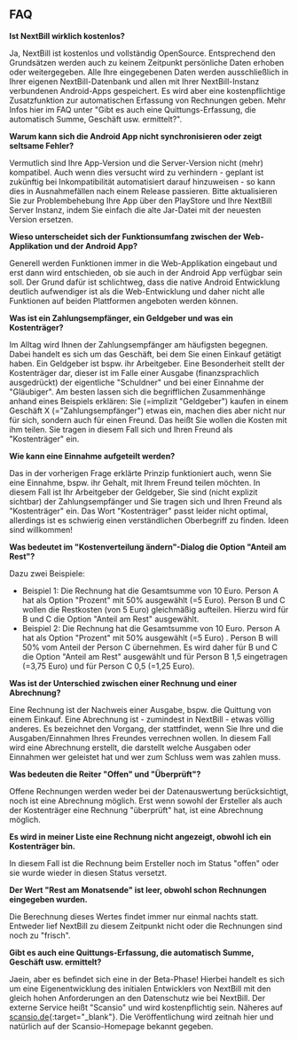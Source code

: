 
## FAQ

**Ist NextBill wirklich kostenlos?**

Ja, NextBill ist kostenlos und vollständig OpenSource. Entsprechend den Grundsätzen werden auch zu keinem Zeitpunkt persönliche Daten erhoben oder weitergegeben. Alle Ihre eingegebenen Daten werden ausschließlich in Ihrer eigenen NextBill-Datenbank und allen mit Ihrer NextBill-Instanz verbundenen Android-Apps gespeichert.
Es wird aber eine kostenpflichtige Zusatzfunktion zur automatischen Erfassung von Rechnungen geben. Mehr Infos hier im FAQ unter "Gibt es auch eine Quittungs-Erfassung, die automatisch Summe, Geschäft usw. ermittelt?".

**Warum  kann sich die Android App nicht synchronisieren oder zeigt seltsame Fehler?**

Vermutlich sind Ihre App-Version und die Server-Version nicht (mehr) kompatibel. Auch wenn dies versucht wird zu verhindern - geplant ist zukünftig bei Inkompatibilität automatisiert darauf hinzuweisen - so kann dies in Ausnahmefällen nach einem Release passieren. Bitte aktualisieren Sie zur Problembehebung Ihre App über den PlayStore und Ihre NextBill Server Instanz, indem Sie einfach die alte Jar-Datei mit der neuesten Version ersetzen.

**Wieso unterscheidet sich der Funktionsumfang zwischen der Web-Applikation und der Android App?**

Generell werden Funktionen immer in die Web-Applikation eingebaut und erst dann wird entschieden, ob sie auch in der Android App verfügbar sein soll. Der Grund dafür ist schlichtweg, dass die native Android Entwicklung deutlich aufwendiger ist als die Web-Entwicklung und daher nicht alle Funktionen auf beiden Plattformen angeboten werden können.

**Was ist ein Zahlungsempfänger, ein Geldgeber und was ein Kostenträger?**

Im Alltag wird Ihnen der Zahlungsempfänger am häufigsten begegnen. Dabei handelt es sich um das Geschäft, bei dem Sie einen Einkauf getätigt haben. Ein Geldgeber ist bspw. ihr Arbeitgeber. Eine Besonderheit stellt der Kostenträger dar, dieser ist im Falle einer Ausgabe (finanzsprachlich ausgedrückt) der eigentliche "Schuldner" und bei einer Einnahme der "Gläubiger". Am besten lassen sich die begrifflichen Zusammenhänge anhand eines Beispiels erklären: Sie (=implizit "Geldgeber") kaufen in einem Geschäft X (="Zahlungsempfänger") etwas ein, machen dies aber nicht nur für sich, sondern auch für einen Freund. Das heißt Sie wollen die Kosten mit ihm teilen. Sie tragen in diesem Fall sich und Ihren Freund als "Kostenträger" ein.

**Wie kann eine Einnahme aufgeteilt werden?**

Das in der vorherigen Frage erklärte Prinzip funktioniert auch, wenn Sie eine Einnahme, bspw. ihr Gehalt, mit Ihrem Freund teilen möchten. In diesem Fall ist Ihr Arbeitgeber der Geldgeber, Sie sind (nicht explizit sichtbar) der Zahlungsempfänger und Sie tragen sich und Ihren Freund als "Kostenträger" ein. Das Wort "Kostenträger" passt leider nicht optimal, allerdings ist es schwierig einen verständlichen Oberbegriff zu finden. Ideen sind willkommen!

**Was bedeutet im "Kostenverteilung ändern"-Dialog die Option "Anteil am Rest"?**

Dazu zwei Beispiele:
- Beispiel 1: Die Rechnung hat die Gesamtsumme von 10 Euro. Person A hat als Option "Prozent" mit 50% ausgewählt (=5 Euro). Person B und C wollen die Restkosten (von 5 Euro) gleichmäßig aufteilen. Hierzu wird für B und C die Option "Anteil am Rest" ausgewählt.
- Beispiel 2: Die Rechnung hat die Gesamtsumme von 10 Euro. Person A hat als Option "Prozent" mit 50% ausgewählt (=5 Euro) . Person B will 50% vom Anteil der Person C übernehmen. Es wird daher für B und C die Option "Anteil am Rest" ausgewählt und für Person B 1,5 eingetragen (=3,75 Euro) und für Person C 0,5 (=1,25 Euro).

**Was ist der Unterschied zwischen einer Rechnung und einer Abrechnung?**

Eine Rechnung ist der Nachweis einer Ausgabe, bspw. die Quittung von einem Einkauf.
Eine Abrechnung ist - zumindest in NextBill - etwas völlig anderes. Es bezeichnet den Vorgang, der stattfindet, wenn Sie Ihre und die Ausgaben/Einnahmen Ihres Freundes verrechnen wollen. In diesem Fall wird eine Abrechnung erstellt, die darstellt welche Ausgaben oder Einnahmen wer geleistet hat und wer zum Schluss wem was zahlen muss.

**Was bedeuten die Reiter "Offen" und "Überprüft"?**

Offene Rechnungen werden weder bei der Datenauswertung berücksichtigt, noch ist eine Abrechnung möglich. Erst wenn sowohl der Ersteller als auch der Kostenträger eine Rechnung "überprüft" hat, ist eine Abrechnung möglich.

**Es wird in meiner Liste eine Rechnung nicht angezeigt, obwohl ich ein Kostenträger bin.**

In diesem Fall ist die Rechnung beim Ersteller noch im Status "offen" oder sie wurde wieder in diesen Status versetzt.

**Der Wert "Rest am Monatsende" ist leer, obwohl schon Rechnungen eingegeben wurden.**

Die Berechnung dieses Wertes findet immer nur einmal nachts statt. Entweder lief NextBill zu diesem Zeitpunkt nicht oder die Rechnungen sind noch zu "frisch".

**Gibt es auch eine Quittungs-Erfassung, die automatisch Summe, Geschäft usw. ermittelt?**

Jaein, aber es befindet sich eine in der Beta-Phase! Hierbei handelt es sich um eine Eigenentwicklung des initialen Entwicklers von NextBill mit den gleich hohen Anforderungen an den Datenschutz wie bei NextBill. Der externe Service heißt "Scansio" und wird kostenpflichtig sein. Näheres auf [scansio.de](https://scansio.de){:target="_blank"}. Die Veröffentlichung wird zeitnah hier und natürlich auf der Scansio-Homepage bekannt gegeben.

